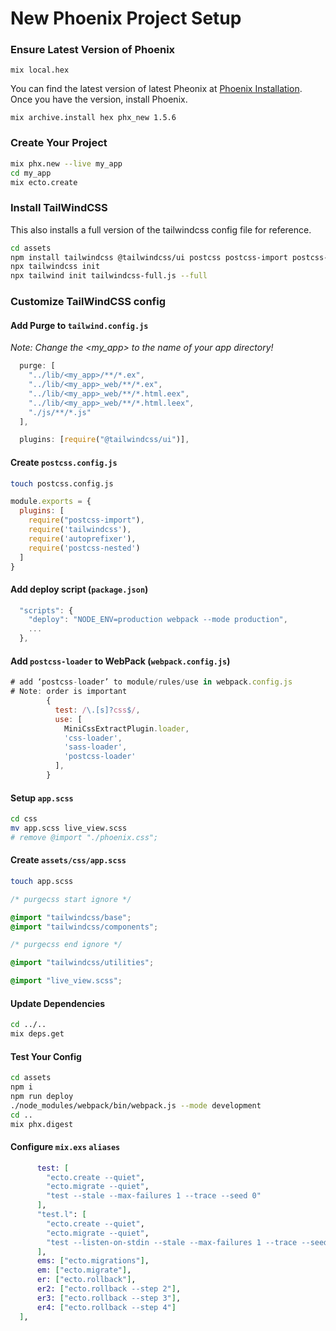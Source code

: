 # New Phoenix Project Setup

### Ensure Latest Version of Phoenix
`mix local.hex`

You can find the latest version of latest Pheonix at [Phoenix Installation](https://hexdocs.pm/phoenix/installation.html). Once you have the version, install Phoenix.
 
`mix archive.install hex phx_new 1.5.6`

### Create Your Project

```bash
mix phx.new --live my_app
cd my_app
mix ecto.create
```

### Install TailWindCSS
This also installs a full version of the tailwindcss config file for reference.
```bash
cd assets
npm install tailwindcss @tailwindcss/ui postcss postcss-import postcss-loader --save-dev
npx tailwindcss init
npx tailwind init tailwindcss-full.js --full
```

### Customize TailWindCSS config
#### Add Purge to `tailwind.config.js`

_Note: Change the <my_app> to the name of your app directory!_

```javascript
  purge: [
    "../lib/<my_app>/**/*.ex",
    "../lib/<my_app>_web/**/*.ex",
    "../lib/<my_app>_web/**/*.html.eex",
    "../lib/<my_app>_web/**/*.html.leex",
    "./js/**/*.js"
  ],

  plugins: [require("@tailwindcss/ui")],
```

#### Create `postcss.config.js`

```bash
touch postcss.config.js
```

```javascript
module.exports = {
  plugins: [
    require("postcss-import"),
    require('tailwindcss'),
    require('autoprefixer'),
    require('postcss-nested')
  ]
}
```

#### Add deploy script (`package.json`)

```javascript
  "scripts": {
    "deploy": "NODE_ENV=production webpack --mode production",
    ...
  },
```

#### Add `postcss-loader` to  WebPack (`webpack.config.js`)

```javascript
# add ‘postcss-loader’ to module/rules/use in webpack.config.js
# Note: order is important
        {
          test: /\.[s]?css$/,
          use: [
            MiniCssExtractPlugin.loader,
            'css-loader',
            'sass-loader',
            'postcss-loader'
          ],
        }
```


####  Setup `app.scss`

```bash
cd css
mv app.scss live_view.scss
# remove @import "./phoenix.css";
```

#### Create `assets/css/app.scss`
```bash
touch app.scss
```
```scss
/* purgecss start ignore */

@import "tailwindcss/base";
@import "tailwindcss/components";

/* purgecss end ignore */

@import "tailwindcss/utilities";

@import "live_view.scss";
```

#### Update Dependencies
```bash
cd ../..
mix deps.get
```

#### Test Your Config

```bash
cd assets
npm i
npm run deploy 
./node_modules/webpack/bin/webpack.js --mode development
cd ..
mix phx.digest
```

#### Configure `mix.exs` `aliases`
```elixir
      test: [
        "ecto.create --quiet",
        "ecto.migrate --quiet",
        "test --stale --max-failures 1 --trace --seed 0"
      ],
      "test.l": [
        "ecto.create --quiet",
        "ecto.migrate --quiet",
        "test --listen-on-stdin --stale --max-failures 1 --trace --seed 0"
      ],
      ems: ["ecto.migrations"],
      em: ["ecto.migrate"],
      er: ["ecto.rollback"],
      er2: ["ecto.rollback --step 2"],
      er3: ["ecto.rollback --step 3"],
      er4: ["ecto.rollback --step 4"]
  ],
```



